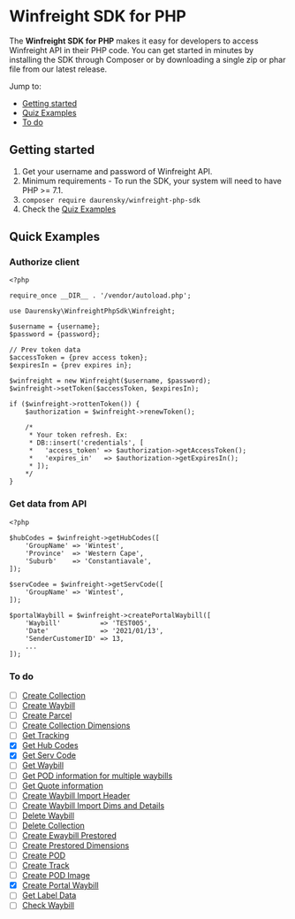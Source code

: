 # Winfreight SDK for PHP

The **Winfreight SDK for PHP** makes it easy for developers to access Winfreight API in their PHP code. You can get
started in minutes by installing the SDK through Composer or by downloading a single zip or phar file from our latest
release.

Jump to:

- [Getting started](https://github.com/daurensky/winfreight-php-sdk#getting-started)
- [Quiz Examples](https://github.com/daurensky/winfreight-php-sdk#quick-examples)
- [To do](https://github.com/daurensky/winfreight-php-sdk#to-do)

## Getting started

1. Get your username and password of Winfreight API.
2. Minimum requirements - To run the SDK, your system will need to have PHP >= 7.1.
3. ``composer require daurensky/winfreight-php-sdk``
4. Check the [Quiz Examples](https://github.com/daurensky/winfreight-php-sdk#quick-examples)

## Quick Examples

### Authorize client
```
<?php

require_once __DIR__ . '/vendor/autoload.php';

use Daurensky\WinfreightPhpSdk\Winfreight;

$username = {username};
$password = {password};

// Prev token data
$accessToken = {prev access token};
$expiresIn = {prev expires in};

$winfreight = new Winfreight($username, $password);
$winfreight->setToken($accessToken, $expiresIn);

if ($winfreight->rottenToken()) {
    $authorization = $winfreight->renewToken();

    /*
     * Your token refresh. Ex:
     * DB::insert('credentials', [
     *   'access_token' => $authorization->getAccessToken();
     *   'expires_in'   => $authorization->getExpiresIn();
     * ]);
    */
}
```

### Get data from API
```
<?php

$hubCodes = $winfreight->getHubCodes([
    'GroupName' => 'Wintest',
    'Province'  => 'Western Cape',
    'Suburb'    => 'Constantiavale',
]);

$servCodee = $winfreight->getServCode([
    'GroupName' => 'Wintest',
]);

$portalWaybill = $winfreight->createPortalWaybill([
    'Waybill'          => 'TEST005',
    'Date'             => '2021/01/13',
    'SenderCustomerID' => 13,
    ...
]);
```

### To do
- [ ] [Create Collection](https://cloudplatform.iconnix.co.za/API_Documentation/Home/CreateCollection)
- [ ] [Create Waybill](https://cloudplatform.iconnix.co.za/API_Documentation/Home/CreateWaybill)
- [ ] [Create Parcel](https://cloudplatform.iconnix.co.za/API_Documentation/Home/CreateParcel)
- [ ] [Create Collection Dimensions](https://cloudplatform.iconnix.co.za/API_Documentation/Home/CreateCollectionDims)
- [ ] [Get Tracking](https://cloudplatform.iconnix.co.za/API_Documentation/Home/GetTracking)
- [x] [Get Hub Codes](https://cloudplatform.iconnix.co.za/API_Documentation/Home/GetHubCodes)
- [x] [Get Serv Code](https://cloudplatform.iconnix.co.za/API_Documentation/Home/GetServCode)
- [ ] [Get Waybill](https://cloudplatform.iconnix.co.za/API_Documentation/Home/GetWaybill)
- [ ] [Get POD information for multiple waybills](https://cloudplatform.iconnix.co.za/API_Documentation/Home/GetPOD)
- [ ] [Get Quote information](https://cloudplatform.iconnix.co.za/API_Documentation/Home/GetQuote)
- [ ] [Create Waybill Import Header](https://cloudplatform.iconnix.co.za/API_Documentation/Home/CreateWaybillImportHeader)
- [ ] [Create Waybill Import Dims and Details](https://cloudplatform.iconnix.co.za/API_Documentation/Home/CreateWaybillImportDimsAndDetails)
- [ ] [Delete Waybill](https://cloudplatform.iconnix.co.za/API_Documentation/Home/DeleteWaybill)
- [ ] [Delete Collection](https://cloudplatform.iconnix.co.za/API_Documentation/Home/DeleteCollection)
- [ ] [Create Ewaybill Prestored](https://cloudplatform.iconnix.co.za/API_Documentation/Home/CreateEwaybillPrestored)
- [ ] [Create Prestored Dimensions](https://cloudplatform.iconnix.co.za/API_Documentation/Home/CreatePrestoredDimensions)
- [ ] [Create POD](https://cloudplatform.iconnix.co.za/API_Documentation/Home/CreatePOD)
- [ ] [Create Track](https://cloudplatform.iconnix.co.za/API_Documentation/Home/CreateTrack)
- [ ] [Create POD Image](https://cloudplatform.iconnix.co.za/API_Documentation/Home/CreatePODImageBase64)
- [x] [Create Portal Waybill](https://cloudplatform.iconnix.co.za/API_Documentation/Home/CreatePortalWaybill)
- [ ] [Get Label Data](https://cloudplatform.iconnix.co.za/API_Documentation/Home/GetLabel)
- [ ] [Check Waybill](https://cloudplatform.iconnix.co.za/API_Documentation/Home/CheckIfWaybillExists)
